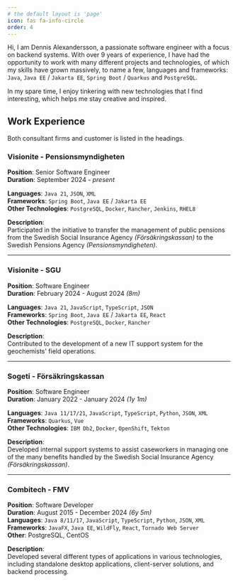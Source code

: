 ```yaml
---
# the default layout is 'page'
icon: fas fa-info-circle
order: 4
---
```


Hi, I am Dennis Alexandersson, a passionate software engineer with a focus on backend systems. With over 9 years of experience, I have had the opportunity to work with many different projects and technologies, of which my skills have grown massively, to name a few, languages and frameworks: `Java`, `Java EE` / `Jakarta EE`, `Spring Boot` / `Quarkus` and `PostgreSQL`.

In my spare time, I enjoy tinkering with new technologies that I find interesting, which helps me stay creative and inspired.


## Work Experience

Both consultant firms and customer is listed in the headings.

### Visionite - Pensionsmyndigheten
**Position**: Senior Software Engineer  
**Duration**: September 2024 - *present*

**Languages**: `Java 21`, `JSON`, `XML`  
**Frameworks**: `Spring Boot`, `Java EE` / `Jakarta EE`   
**Other Technologies**: `PostgreSQL`, `Docker`, `Rancher`, `Jenkins`, `RHEL8`

**Description**:  
Participated in the initiative to transfer the management of public pensions from the Swedish Social Insurance Agency *(Försäkringskassan)* to the Swedish Pensions Agency *(Pensionsmyndigheten)*.

---

### Visionite - SGU
**Position**: Software Engineer  
**Duration**: February 2024 - August 2024 *(8m)*

**Languages**: `Java 21`, `JavaScript`, `TypeScript`, `JSON`  
**Frameworks**: `Spring Boot`, `Java EE` / `Jakarta EE`, `React`  
**Other Technologies**: `PostgreSQL`, `Docker`, `Rancher`

**Description**:  
Contributed to the development of a new IT support system for the geochemists' field operations.

---

### Sogeti - Försäkringskassan
**Position**: Software Engineer  
**Duration**: January 2022 - January 2024 *(1y 1m)*

**Languages**: `Java 11/17/21`, `JavaScript`, `TypeScript`, `Python`, `JSON`, `XML`  
**Frameworks**: `Quarkus`, `Vue`  
**Other Technologies**: `IBM Db2`, `Docker`, `OpenShift`, `Tekton`

**Description**:  
Developed internal support systems to assist caseworkers in managing one of the many benefits handled by the Swedish Social Insurance Agency *(Försäkringskassan)*.

---

### Combitech - FMV
**Position**: Software Developer  
**Duration**: August 2015 - December 2024 *(6y 5m)*  
**Languages**: `Java 8/11/17`, `JavaScript`, `TypeScript`, `Python`, `JSON`, `XML`  
**Frameworks**: `JavaFX`, `Java EE`, `WildFly`, `React`, `Tornado Web Server`  
**Other**: PostgreSQL, CentOS

**Description**:  
Developed several different types of applications in various technologies, including standalone desktop applications, client-server solutions, and backend processing.

